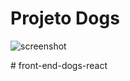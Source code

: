 # Projeto Dogs

![screenshot](https://github-production-user-asset-6210df.s3.amazonaws.com/76752409/420704301-04673ae6-06b9-4b5e-b75b-030c92457311.png)

 #   f r o n t - e n d - d o g s - r e a c t 
 
 
